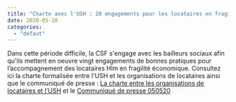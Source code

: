 ```yaml
---
title: "Charte avec l'USH : 20 engagements pour les locataires en fragilité économique"
date: 2020-05-10
categories: 
  - "defaut"
---
```


Dans cette période difficile, la CSF s'engage avec les bailleurs sociaux afin qu'ils mettent en oeuvre vingt engagements de bonnes pratiques pour l’accompagnement des locataires Hlm en fragilité économique. Consultez ici la charte formalisée entre l'USH et les organisations de locataires ainsi que le communiqué de presse : [La charte entre les organisations de locataires et l'USH](/uploads/charte_commune_dengagements_en_faveur_des_locataires_en_fragilite_economique_0-1.pdf) et le [Communiqué de presse 050520](/uploads/CP-Covid-19-Signature-dune-charte-commune-en-faveur-des-locataires-en-fragilité-économique-050520-003-3.pdf)
